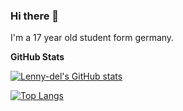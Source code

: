 ### Hi there 👋
I'm a 17 year old student form germany.


**GitHub Stats**

[![Lenny-del's GitHub stats](https://github-readme-stats.vercel.app/api?username=lenny-del&count_private=true&show_icons=true&show_icons=true&theme=dark&hide=prs)](https://github.com/anuraghazra/github-readme-stats)


[![Top Langs](https://github-readme-stats.vercel.app/api/top-langs/?username=lenny-del&layout=compact)](https://github.com/anuraghazra/github-readme-stats)

